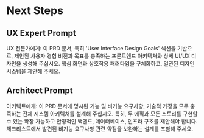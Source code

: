 # Next Steps

## UX Expert Prompt

UX 전문가에게: 이 PRD 문서, 특히 'User Interface Design Goals' 섹션을 기반으로, 제안된 사용자 경험 비전과 목표를 충족하는 프론트엔드 아키텍처와 상세 UI/UX 디자인을 생성해 주십시오. 핵심 화면과 상호작용 패러다임을 구체화하고, 일관된 디자인 시스템을 제안해 주세요.

## Architect Prompt

아키텍트에게: 이 PRD 문서에 명시된 기능 및 비기능 요구사항, 기술적 가정을 모두 충족하는 전체 시스템 아키텍처를 설계해 주십시오. 특히, 두 에픽과 모든 스토리를 구현할 수 있는 확장 가능하고 안정적인 백엔드, 데이터베이스, 인프라 구조를 제안해야 합니다. 체크리스트에서 발견된 비기능 요구사항 관련 약점을 보완하는 설계를 포함해 주세요.